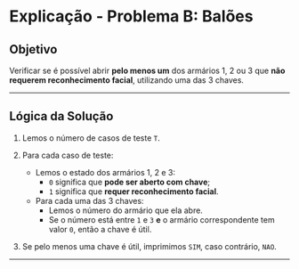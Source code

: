 # Explicação - Problema B: Balões

## Objetivo
Verificar se é possível abrir **pelo menos um** dos armários 1, 2 ou 3 que **não requerem reconhecimento facial**, utilizando uma das 3 chaves.

---

## Lógica da Solução

1. Lemos o número de casos de teste `T`.

2. Para cada caso de teste:
   - Lemos o estado dos armários 1, 2 e 3:
     - `0` significa que **pode ser aberto com chave**;
     - `1` significa que **requer reconhecimento facial**.
   - Para cada uma das 3 chaves:
     - Lemos o número do armário que ela abre.
     - Se o número está entre `1` e `3` **e** o armário correspondente tem valor `0`, então a chave é útil.

3. Se pelo menos uma chave é útil, imprimimos `SIM`, caso contrário, `NAO`.

---